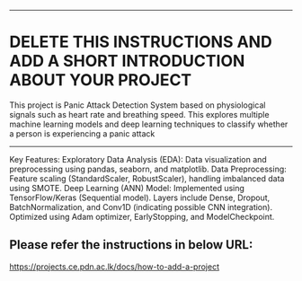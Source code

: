 ___
# DELETE THIS INSTRUCTIONS AND ADD A SHORT INTRODUCTION ABOUT YOUR PROJECT
This project is Panic Attack Detection System based on physiological signals such as heart rate and breathing speed. This explores multiple machine learning models and deep learning techniques to classify whether a person is experiencing a panic attack
___
Key Features:
  Exploratory Data Analysis (EDA): Data visualization and preprocessing using pandas, seaborn, and matplotlib.
  Data Preprocessing: Feature scaling (StandardScaler, RobustScaler), handling imbalanced data using SMOTE.
  Deep Learning (ANN) Model:
    Implemented using TensorFlow/Keras (Sequential model).
    Layers include Dense, Dropout, BatchNormalization, and Conv1D (indicating possible CNN integration).
    Optimized using Adam optimizer, EarlyStopping, and ModelCheckpoint.
## Please refer the instructions in below URL:

https://projects.ce.pdn.ac.lk/docs/how-to-add-a-project
